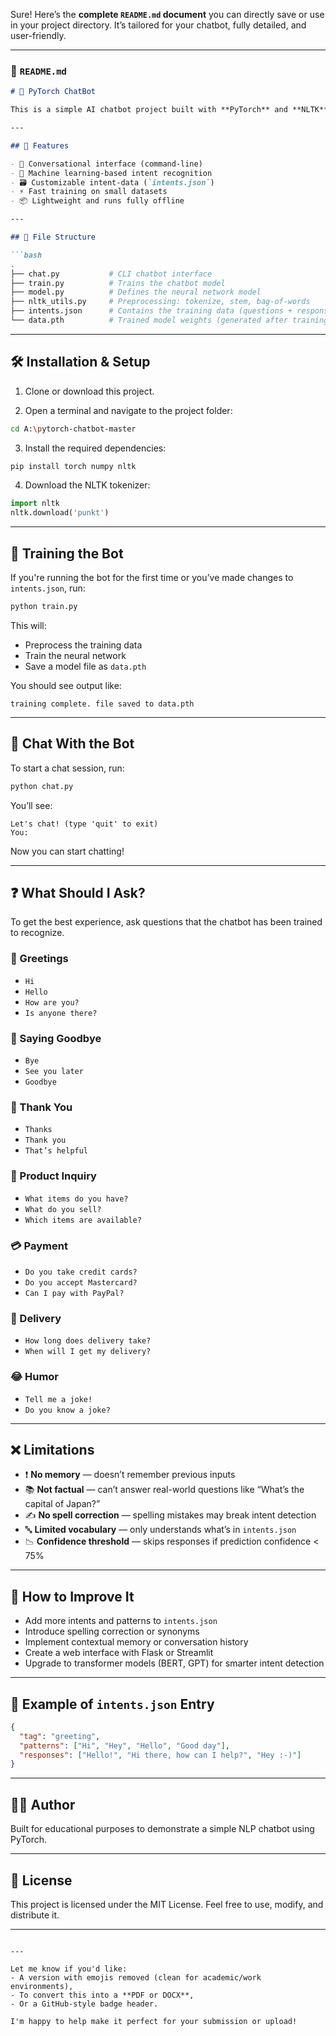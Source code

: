 Sure! Here’s the **complete `README.md` document** you can directly save or use in your project directory. It’s tailored for your chatbot, fully detailed, and user-friendly.

---

### 📄 `README.md`

```markdown
# 🤖 PyTorch ChatBot

This is a simple AI chatbot project built with **PyTorch** and **NLTK**, capable of understanding basic user queries using predefined intents and responding accordingly.

---

## 🚀 Features

- 💬 Conversational interface (command-line)
- 🧠 Machine learning-based intent recognition
- 🗃️ Customizable intent-data (`intents.json`)
- ⚡ Fast training on small datasets
- 📦 Lightweight and runs fully offline

---

## 📁 File Structure

```bash
.
├── chat.py           # CLI chatbot interface
├── train.py          # Trains the chatbot model
├── model.py          # Defines the neural network model
├── nltk_utils.py     # Preprocessing: tokenize, stem, bag-of-words
├── intents.json      # Contains the training data (questions + responses)
└── data.pth          # Trained model weights (generated after training)
```

---

## 🛠️ Installation & Setup

1. Clone or download this project.

2. Open a terminal and navigate to the project folder:

```bash
cd A:\pytorch-chatbot-master
```

3. Install the required dependencies:

```bash
pip install torch numpy nltk
```

4. Download the NLTK tokenizer:

```python
import nltk
nltk.download('punkt')
```

---

## 🧠 Training the Bot

If you're running the bot for the first time or you’ve made changes to `intents.json`, run:

```bash
python train.py
```

This will:
- Preprocess the training data
- Train the neural network
- Save a model file as `data.pth`

You should see output like:

```
training complete. file saved to data.pth
```

---

## 💬 Chat With the Bot

To start a chat session, run:

```bash
python chat.py
```

You’ll see:

```
Let's chat! (type 'quit' to exit)
You:
```

Now you can start chatting!

---

## ❓ What Should I Ask?

To get the best experience, ask questions that the chatbot has been trained to recognize.

### 👋 Greetings
- `Hi`
- `Hello`
- `How are you?`
- `Is anyone there?`

### 🙋 Saying Goodbye
- `Bye`
- `See you later`
- `Goodbye`

### 🙏 Thank You
- `Thanks`
- `Thank you`
- `That’s helpful`

### 🛒 Product Inquiry
- `What items do you have?`
- `What do you sell?`
- `Which items are available?`

### 💳 Payment
- `Do you take credit cards?`
- `Do you accept Mastercard?`
- `Can I pay with PayPal?`

### 🚚 Delivery
- `How long does delivery take?`
- `When will I get my delivery?`

### 😂 Humor
- `Tell me a joke!`
- `Do you know a joke?`

---

## ❌ Limitations

- ❗ **No memory** — doesn’t remember previous inputs
- 📚 **Not factual** — can’t answer real-world questions like “What’s the capital of Japan?”
- ✍️ **No spell correction** — spelling mistakes may break intent detection
- 🔤 **Limited vocabulary** — only understands what’s in `intents.json`
- 📉 **Confidence threshold** — skips responses if prediction confidence < 75%

---

## 🔧 How to Improve It

- Add more intents and patterns to `intents.json`
- Introduce spelling correction or synonyms
- Implement contextual memory or conversation history
- Create a web interface with Flask or Streamlit
- Upgrade to transformer models (BERT, GPT) for smarter intent detection

---

## 📌 Example of `intents.json` Entry

```json
{
  "tag": "greeting",
  "patterns": ["Hi", "Hey", "Hello", "Good day"],
  "responses": ["Hello!", "Hi there, how can I help?", "Hey :-)"]
}
```

---

## 👨‍💻 Author

Built for educational purposes to demonstrate a simple NLP chatbot using PyTorch.

---

## 📃 License

This project is licensed under the MIT License. Feel free to use, modify, and distribute it.

---
```

---

Let me know if you'd like:
- A version with emojis removed (clean for academic/work environments),
- To convert this into a **PDF or DOCX**,
- Or a GitHub-style badge header.

I'm happy to help make it perfect for your submission or upload!